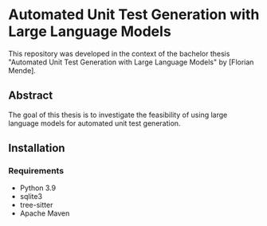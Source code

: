 # Automated Unit Test Generation with Large Language Models

This repository was developed in the context of the bachelor thesis "Automated Unit Test Generation with Large Language Models" by [Florian Mende].

## Abstract

The goal of this thesis is to investigate the feasibility of using large language models for automated unit test generation. 

## Installation

### Requirements

- Python 3.9
- sqlite3
- tree-sitter
- Apache Maven